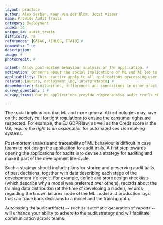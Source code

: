 ```yaml
---
layout: practice
author: Alex Serban, Koen van der Blom, Joost Visser
name: Provide Audit Trails
category: Deployment
index: 34
unique_id: audit_trails
difficulty: na
references: [CAIAG, AIHLEG, TTAID] #
comments: True
description:
image: #
photocredit: #

intent: Allow post-mortem behaviour analysis of the application. #
motivation: Concerns about the social implications of ML and AI led to a rising interest to regulate and audit applications. #
applicability: This practice apply to all applications processing user data, but brings benefits to all applications using ML.  #
related: [audits, deployment_log, interpretable] #
dependencies: Similarities, differences and connections to other practices #
survey_question: 1 #
survey_items: Our ML applications provide comprehensive audit trails that allow critical assessment of model behaviour.

---
```


The social implications that ML and more general AI technologies may have on the society call for tight regulations to ensure the consumer rights are respected. For example, the EU GDPR law, as well as the Credit score in the US, require the *right to an explanation* for automated decision making systems.

Post-mortem analysis and traceability of ML behaviour is difficult in case teams to not design the application for audit trails.
A first step towards opening the applications for audits is to devise a strategy for auditing and make it part of the development life-cycle.

Such a strategy should include plans for storing and preserving audit trails of past decisions, together with data describing each stage of the development life-cycle.
For example, define and store design checklists (which describe why a model was preferred over others), records about the training data distribution (at the time of developing a model), records regarding the known failures mode of the ML model and production logs that can trace back decisions to a model and the training data.

Automating the audit artifacts -- such as automatic generation of reports -- will enhance your ability to adhere to the audit strategy and will facilitate communication across teams.